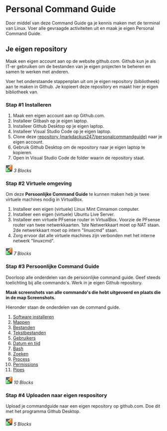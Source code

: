 # Personal Command Guide
Door middel van deze Command Guide ga je kennis maken met de terminal van Linux. Voer alle gevraagde activiteiten uit en maak je eigen Personal Command Guide.

## Je eigen repository
Maak een eigen account aan op de website github.com. Github kun je als IT-er gebruiken om de bestanden van je eigen projecten te beheren en samen te werken met anderen.

Voer het onderstaande stappenplan uit om je eigen repository (bibliotheek) aan te maken in Github. Je kopieert deze repository en maakt hier je eigen bibliotheek van.


### Stap #1 Installeren
1. Maak een eigen account aan op Github.com.
2. Installeer Gitbash op je eigen laptop.
3. Installeer Github Desktop op je eigen laptop.
4. Installeer Visual Studio Code op je eigen laptop.
5. Clone deze [repository (markdackus247/personalcommandguide)](https://github.com/markdackus247/personalcommandguide.git) naar je eigen account. 
6. Gebruik Github Desktop om de repository naar je eigen laptop te kopieren.
7. Open in Visual Studio Code de folder waarin de repository staat.

![BLX](./Images/blocks2d_icon_32x32.jpg)  _3 Blocks_


### Stap #2 Virtuele omgeving
Om deze **Persoonlijke Command Guide** te kunnen maken heb je twee virtuele machines nodig in VirtualBox.
1. Installeer een eigen (virtuele) Linux Mint Cinnamon computer.
2. Installeer een eigen (virtuele) Ubuntu Live Server.
3. Installeer een virtuele PFsense router in VirtualBox. Voorzie de PFsense router van twee netwerkkaarten. 1ste Netwerkkaart moet op NAT staan. 2de netwerkkaart moet op intern "linuxcmd" staan.
4. Zorg ervoor dat alle virtuele machines zijn verbonden met het interne netwerk "linuxcmd".

![BLX](./Images/blocks2d_icon_32x32.jpg)  _7 Blocks_


### Stap #3 Persoonlijke Command Guide
Doorloop alle onderdelen van de persoonlijke command guide. Geef steeds toelichting bij alle commando's. Werk in je eigen Github repository.

**Maak screenshots van alle commando's die hebt uitgevoerd en plaats die in de map Screenshots.**

Hieronder staan de onderdelen van de command guide.
1. [Software installeren](pcm/1.%20Software.md)
2. [Mappen](pcm/2.%20Mappen.md)
3. [Bestanden](pcm/3.%20Bestanden.md)
4. [Tekstbestanden](pcm/4.%20Tekstbestanden.md)
5. [Gebruikers](pcm/5.%20Gebruikers.md)
6. [Datum en tijd](pcm/6.%20Datum%20en%20ti![BLX](../icons/blocks2d_icon_32x32.jpg)jd.md) 
7. [Bash](pcm/7.%20Bash.md)
8. [Zoeken](pcm/8.%20Zoeken.md)
9. [Process](pcm/9.%20Processen.md)
10. [Permissions](pcm/10.%20Permissions.md)
11. [Pipes](pcm/11.%20Pipes.md)

![BLX](./Images/blocks2d_icon_32x32.jpg)  _10 Blocks_


### Stap #4 Uploaden naar eigen respository
Upload je commandguide naar een eigen repository op github.com. Doe dit met het programma Github Desktop.

![BLX](./Images/blocks2d_icon_32x32.jpg)  _5 Blocks_